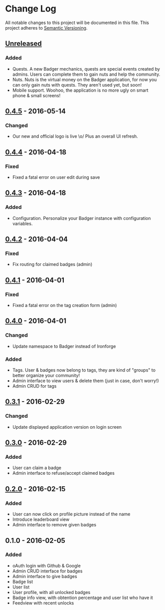 # Change Log
All notable changes to this project will be documented in this file.
This project adheres to [Semantic Versioning](http://semver.org/).

## [Unreleased]
### Added
- Quests. A new Badger mechanics, quests are special events created by admins. Users can complete them to gain nuts and help the community.
- Nuts. Nuts is the virtual money on the Badger application, for now you can only gain nuts with quests. They aren't used yet, but soon!
- Mobile support. Woohoo, the application is no more ugly on smart phone & small screens!

## [0.4.5] - 2016-05-14
### Changed
- Our new and official logo is live \o/ Plus an overall UI refresh.

## [0.4.4] - 2016-04-18
### Fixed
- Fixed a fatal error on user edit during save

## [0.4.3] - 2016-04-18
### Added
- Configuration. Personalize your Badger instance with configuration variables.

## [0.4.2] - 2016-04-04
### Fixed
- Fix routing for claimed badges (admin)

## [0.4.1] - 2016-04-01
### Fixed
- Fixed a fatal error on the tag creation form (admin)

## [0.4.0] - 2016-04-01
### Changed
- Update namespace to Badger instead of Ironforge

### Added
- Tags. User & badges now belong to tags, they are kind of "groups" to better organize your community!
- Admin interface to view users & delete them (just in case, don't worry!)
- Admin CRUD for tags

## [0.3.1] - 2016-02-29
### Changed
- Update displayed application version on login screen

## [0.3.0] - 2016-02-29
### Added
- User can claim a badge
- Admin interface to refuse/accept claimed badges

## [0.2.0] - 2016-02-15
### Added
- User can now click on profile picture instead of the name
- Introduce leaderboard view
- Admin interface to remove given badges

## 0.1.0 - 2016-02-05
### Added
- oAuth login with Github & Google
- Admin CRUD interface for badges
- Admin interface to give badges
- Badge list
- User list
- User profile, with all unlocked badges
- Badge info view, with obtention percentage and user list who have it
- Feedview with recent unlocks

[Unreleased]: https://github.com/akeneo/badger/compare/v0.4.5...HEAD
[0.4.5]: https://github.com/akeneo/badger/compare/v0.4.4...v0.4.5
[0.4.4]: https://github.com/akeneo/badger/compare/v0.4.3...v0.4.4
[0.4.3]: https://github.com/akeneo/badger/compare/v0.4.2...v0.4.3
[0.4.2]: https://github.com/akeneo/badger/compare/v0.4.1...v0.4.2
[0.4.1]: https://github.com/akeneo/badger/compare/v0.4.0...v0.4.1
[0.4.0]: https://github.com/akeneo/badger/compare/v0.3.1...v0.4.0
[0.3.1]: https://github.com/akeneo/badger/compare/v0.3.0...v0.3.1
[0.3.0]: https://github.com/akeneo/badger/compare/v0.2.0...v0.3.0
[0.2.0]: https://github.com/akeneo/badger/compare/v0.1.0...v0.2.0
